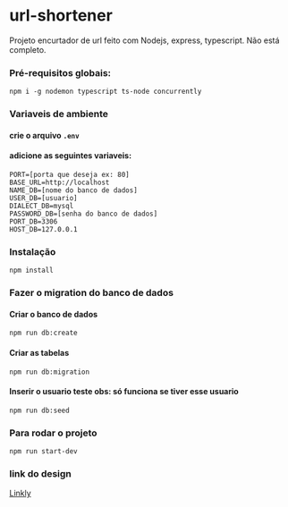 # url-shortener
Projeto encurtador de url feito com Nodejs, express, typescript. 
Não está completo.

### Pré-requisitos globais:
`npm i -g nodemon typescript ts-node concurrently`

### Variaveis de ambiente
#### crie o arquivo `.env`
#### adicione as seguintes variaveis: 
```
PORT=[porta que deseja ex: 80]
BASE_URL=http://localhost
NAME_DB=[nome do banco de dados]
USER_DB=[usuario]
DIALECT_DB=mysql
PASSWORD_DB=[senha do banco de dados]
PORT_DB=3306
HOST_DB=127.0.0.1
```
### Instalação
`npm install` 

### Fazer o migration do banco de dados
#### Criar o banco de dados
`npm run db:create` 
#### Criar as tabelas
`npm run db:migration`
#### Inserir o usuario teste obs: só funciona se tiver esse usuario
`npm run db:seed`

### Para rodar o projeto
`npm run start-dev`

### link do design
[Linkly](https://www.figma.com/community/file/1238543222697425130/URL-Shorter-Website-Design)